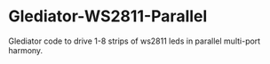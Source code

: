 Glediator-WS2811-Parallel
=========================

Glediator code to drive 1-8 strips of ws2811 leds in parallel multi-port harmony.
